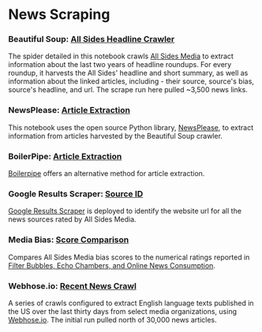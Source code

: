 # News Scraping 

### Beautiful Soup: [All Sides Headline Crawler](https://github.com/pkipsy/news-lens/blob/master/News-Scraping/01%20-%20AllSidesMedia-HeadlineCrawler.ipynb)
The spider detailed in this notebook crawls [All Sides Media](https://www.allsides.com/story/admin) to extract information about the last two years of headline roundups. 
For every roundup, it harvests the All Sides' headline and short summary, as well as information about the linked articles, including - their source, source's bias, source's headline, and url.
The scrape run here pulled ~3,500 news links.

### NewsPlease: [Article Extraction](https://github.com/pkipsy/news-lens/blob/master/News-Scraping/02%20-%20NewsPlease-ArticleExtraction.ipynb)
This notebook uses the open source Python library, [NewsPlease](https://github.com/fhamborg/news-please), to extract information from articles harvested by the Beautiful Soup crawler.

### BoilerPipe: [Article Extraction](https://github.com/pkipsy/news-lens/blob/master/News-Scraping/03%20-%20BoilerPipe-ArticleExtraction.ipynb)
[Boilerpipe](http://boilerpipe-web.appspot.com/) offers an alternative method for article extraction.

### Google Results Scraper: [Source ID](https://github.com/pkipsy/news-lens/blob/master/News-Scraping/04%20-%20Source-Classification.ipynb)
[Google Results Scraper](https://github.com/NikolaiT/GoogleScraper) is deployed to identify the website url for all the news sources rated by All Sides Media.

### Media Bias: [Score Comparison](https://github.com/pkipsy/news-lens/blob/master/News-Scraping/05%20-%20FilterBubbles-MediaBias.ipynb)
Compares All Sides Media bias scores to the numerical ratings reported in [Filter Bubbles, Echo Chambers, and Online News Consumption](http://sethrf.com/files/bubbles.pdf).

### Webhose.io: [Recent News Crawl](https://github.com/pkipsy/news-lens/blob/master/News-Scraping/06%20-%20Webhose-Scrape.ipynb)
A series of crawls configured to extract English language texts published in the US over the last thirty days from select media organizations, using [Webhose.io](https://webhose.io/web-content-api).
The initial run pulled north of 30,000 news articles.
